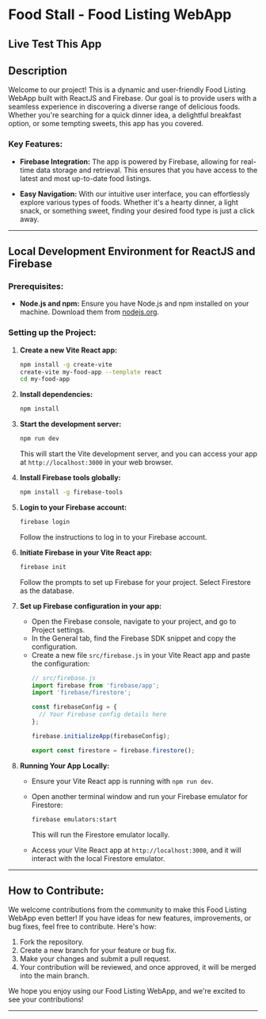# Food Stall - Food Listing WebApp

## Live Test This App

## Description
Welcome to our project! This is a dynamic and user-friendly Food Listing WebApp built with ReactJS and Firebase. Our goal is to provide users with a seamless experience in discovering a diverse range of delicious foods. Whether you're searching for a quick dinner idea, a delightful breakfast option, or some tempting sweets, this app has you covered.

### Key Features:
- **Firebase Integration:** The app is powered by Firebase, allowing for real-time data storage and retrieval. This ensures that you have access to the latest and most up-to-date food listings.

- **Easy Navigation:** With our intuitive user interface, you can effortlessly explore various types of foods. Whether it's a hearty dinner, a light snack, or something sweet, finding your desired food type is just a click away.

---- 


## Local Development Environment for ReactJS and Firebase

### Prerequisites:

- **Node.js and npm:** Ensure you have Node.js and npm installed on your machine. Download them from [nodejs.org](https://nodejs.org/).

### Setting up the Project:

1. **Create a new Vite React app:**
    ```bash
    npm install -g create-vite
    create-vite my-food-app --template react
    cd my-food-app
    ```

2. **Install dependencies:**
    ```bash
    npm install
    ```

3. **Start the development server:**
    ```bash
    npm run dev
    ```
    This will start the Vite development server, and you can access your app at `http://localhost:3000` in your web browser.

4. **Install Firebase tools globally:**
    ```bash
    npm install -g firebase-tools
    ```

5. **Login to your Firebase account:**
    ```bash
    firebase login
    ```
    Follow the instructions to log in to your Firebase account.

6. **Initiate Firebase in your Vite React app:**
    ```bash
    firebase init
    ```
    Follow the prompts to set up Firebase for your project. Select Firestore as the database.

7. **Set up Firebase configuration in your app:**
   - Open the Firebase console, navigate to your project, and go to Project settings.
   - In the General tab, find the Firebase SDK snippet and copy the configuration.
   - Create a new file `src/firebase.js` in your Vite React app and paste the configuration:
     ```javascript
     // src/firebase.js
     import firebase from 'firebase/app';
     import 'firebase/firestore';

     const firebaseConfig = {
       // Your Firebase config details here
     };

     firebase.initializeApp(firebaseConfig);

     export const firestore = firebase.firestore();
     ```

8. **Running Your App Locally:**
   - Ensure your Vite React app is running with `npm run dev`.
   - Open another terminal window and run your Firebase emulator for Firestore:
     ```bash
     firebase emulators:start
     ```
     This will run the Firestore emulator locally.

   - Access your Vite React app at `http://localhost:3000`, and it will interact with the local Firestore emulator.

----

## How to Contribute:

We welcome contributions from the community to make this Food Listing WebApp even better! If you have ideas for new features, improvements, or bug fixes, feel free to contribute. Here's how:

1. Fork the repository.
2. Create a new branch for your feature or bug fix.
3. Make your changes and submit a pull request.
4. Your contribution will be reviewed, and once approved, it will be merged into the main branch.

We hope you enjoy using our Food Listing WebApp, and we're excited to see your contributions!

----


